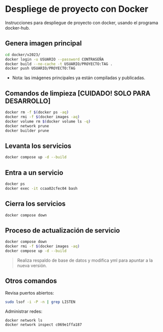 
# Despliege de proyecto con Docker

Instrucciones para despliegue de proyecto con docker, usando el programa docker-hub.

## Genera imagen principal
```bash
cd docker/v2023/
docker login -u USUARIO --password CONTRASEÑA
docker build --no-cache -t USUARIO/PROYECTO:TAG .
docker push USUARIO/PROYECTO:TAG
```

* Nota: las imágenes principales ya están compiladas y publicadas.

## Comandos de limpieza [CUIDADO! SOLO PARA DESARROLLO]
```bash
docker rm -f $(docker ps -aq)
docker rmi -f $(docker images -aq)
docker volume rm $(docker volume ls -q)
docker network prune
docker builder prune
```

## Levanta los servicios
```bash
docker compose up -d --build
```

## Entra a un servicio
```bash
docker ps
docker exec -it ccaa02cfec04 bash
```

## Cierra los servicios
```bash
docker compose down
```

## Proceso de actualización de servicio
```bash
docker compose down
docker rmi -f $(docker images -aq)
docker compose up -d --build
```

> Realiza respaldo de base de datos y modifica yml para apuntar a la nueva versión.

## Otros comandos
Revisa puertos abiertos:
```bash
sudo lsof -i -P -n | grep LISTEN
```

Administrar redes:
```bash
docker network ls
docker network inspect c069e1ffa187
```

